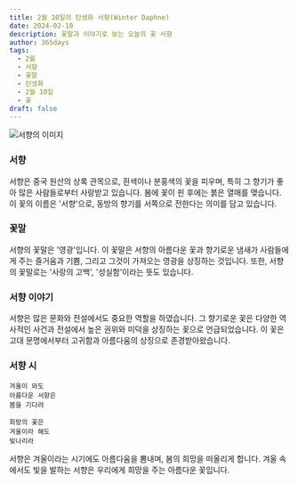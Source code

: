 ```yaml
---
title: 2월 10일의 탄생화 서향(Winter Daphne)
date: 2024-02-10
description: 꽃말과 이야기로 보는 오늘의 꽃 서향
author: 365days
tags:
  - 2월
  - 서향
  - 꽃말
  - 탄생화
  - 2월 10일
  - 꽃
draft: false
---
```


![서향의 이미지](https://cdn.pixabay.com/photo/2017/10/03/23/34/daphne-2814611_1280.jpg)


### 서향
서향은 중국 원산의 상록 관목으로, 흰색이나 분홍색의 꽃을 피우며, 특히 그 향기가 좋아 많은 사람들로부터 사랑받고 있습니다. 봄에 꽃이 핀 후에는 붉은 열매를 맺습니다. 이 꽃의 이름은 '서향'으로, 동방의 향기를 서쪽으로 전한다는 의미를 담고 있습니다.

### 꽃말
서향의 꽃말은 '영광'입니다. 이 꽃말은 서향의 아름다운 꽃과 향기로운 냄새가 사람들에게 주는 즐거움과 기쁨, 그리고 그것이 가져오는 영광을 상징하는 것입니다. 또한, 서향의 꽃말로는 '사랑의 고백', '성실함'이라는 뜻도 있습니다.

### 서향 이야기
서향은 많은 문화와 전설에서도 중요한 역할을 하였습니다. 그 향기로운 꽃은 다양한 역사적인 사건과 전설에서 높은 권위와 미덕을 상징하는 꽃으로 언급되었습니다. 이 꽃은 고대 문명에서부터 고귀함과 아름다움의 상징으로 존경받아왔습니다.

### 서향 시

	겨울이 와도
	아름다운 서향은
	봄을 기다려
	
	희망의 꽃은
	겨울이라 해도
	빛나리라
	
서향은 겨울이라는 시기에도 아름다움을 뽐내며, 봄의 희망을 떠올리게 합니다. 겨울 속에서도 빛을 발하는 서향은 우리에게 희망을 주는 아름다운 꽃입니다.


